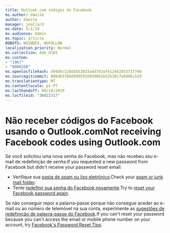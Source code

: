```yaml
---
title: Outlook.com códigos do Facebook
ms.author: daeite
author: daeite
manager: joallard
ms.date: 5/1/19
ms.audience: Admin
ms.topic: article
ROBOTS: NOINDEX, NOFOLLOW
localization_priority: Normal
ms.collection: Adm_O365
ms.custom:
- "1967"
- "9000338"
ms.openlocfilehash: d94d9c528d5b53833add783af612442853737740
ms.sourcegitcommit: 8864b5789d9905916039081b53530c7e6d8bc529
ms.translationtype: MT
ms.contentlocale: pt-PT
ms.lasthandoff: 09/10/2019
ms.locfileid: "36822317"
---
```

# <a name="not-receiving-facebook-codes-using-outlookcom"></a><span data-ttu-id="aa68c-102">Não receber códigos do Facebook usando o Outlook.com</span><span class="sxs-lookup"><span data-stu-id="aa68c-102">Not receiving Facebook codes using Outlook.com</span></span>

<span data-ttu-id="aa68c-103">Se você solicitou uma nova senha do Facebook, mas não recebeu seu e-mail de redefinição de senha:</span><span class="sxs-lookup"><span data-stu-id="aa68c-103">If you requested a new password from Facebook but didn't receive your password reset email:</span></span>

- <span data-ttu-id="aa68c-104">Verifique sua [pasta de spam ou lixo eletrônico](https://outlook.live.com/mail/junkemail).</span><span class="sxs-lookup"><span data-stu-id="aa68c-104">Check your [spam or junk mail folder](https://outlook.live.com/mail/junkemail).</span></span>
- <span data-ttu-id="aa68c-105">Tente [redefinir sua senha do Facebook novamente](https://aka.ms/facebook-password-reset).</span><span class="sxs-lookup"><span data-stu-id="aa68c-105">Try to [reset your Facebook password again](https://aka.ms/facebook-password-reset).</span></span>

<span data-ttu-id="aa68c-106">Se não conseguir repor a palavra-passe porque não consegue aceder ao e-mail ou ao número de telemóvel na sua conta, experimente as [sugestões de redefinição de palavra-passe do Facebook](https://aka.ms/facebook-password-help).</span><span class="sxs-lookup"><span data-stu-id="aa68c-106">If you can't reset your password because you can't access the email or mobile phone number on your account, try [Facebook's Password Reset Tips](https://aka.ms/facebook-password-help).</span></span>